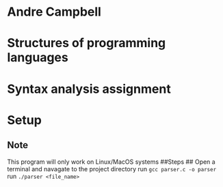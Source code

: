 # Andre Campbell
# Structures of programming languages
# Syntax analysis assignment


# Setup
## Note ##
This program will only work on Linux/MacOS systems
##Steps ##
Open a terminal and navagate to the project directory
run `gcc parser.c -o parser`
run `./parser <file_name>`

